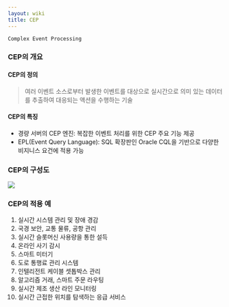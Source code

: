 ```yaml
---
layout: wiki
title: CEP
---
```


`Complex Event Processing`

### CEP의 개요
#### CEP의 정의
> 여러 이벤트 소스로부터 발생한 이벤트를 대상으로 실시간으로 의미 있는 데이터를 추출하여 대응되는 액션을 수행하는 기술

#### CEP의 특징
* 경량 서버의 CEP 엔진: 복잡한 이벤트 처리를 위한 CEP 주요 기능 제공
* EPL(Event Query Language): SQL 확장판인 Oracle CQL을 기반으로 다양한 비지니스 요건에 적용 가능

### CEP의 구성도
![](http://www.fujitsu.com/global/Images/20111216-02al_tcm100-930400.jpg)

### CEP의 적용 예
1. 실시간 시스템 관리 및 장애 경감
1. 국경 보안, 교통 물류, 공항 관리
1. 실시간 슬롯머신 사용량을 통한 설득
1. 온라인 사기 감시
1. 스마트 미터기
1. 도로 통행료 관리 시스템
1. 인텔리전트 케이블 셋톱박스 관리
1. 알고리즘 거래, 스마트 주문 라우팅
1. 실시간 제조 생산 라인 모니터링
1. 실시간 근접한 위치를 탐색하는 응급 서비스
